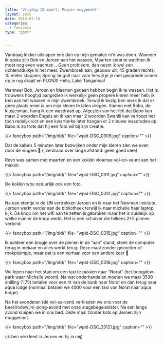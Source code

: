 ```yaml
---
title: 'Vrijdag 15 maart: Proper muggennet'
layout: post
date: 2013-03-19
categories:
  - Tanzania
type: "post"


---
```

Vandaag lekker uitslapen ene dan op mijn gemakje m&#8217;n was doen. Wanneer ik opsta zijn Bob en Jeroen aan het wassen, Maarten staat te wachten.Ik moet nog even wachten&#8230; Geen probleem, dan neem ik wel een ochtendduikje in het meer. Zwembroek aan; gebouw uit; 45 graden rechts; 10 meter stappen; Spring languit naar voor terwijl je je met gespreide armen op je rug draait en PLONS! Hello, Lake Tanganica!

Wanneer Bob, Jeroen en Maarten gedaan hebben begin ik te wassen. Het is trouwens hoogtijd aangezien ik werkelijk geen propere kleren meer heb; ik ben aan het wassen in mijn zwembroek. Terwijl ik bezig ben merk ik dat er geen plaats meer is om mijn kleren te laten drogen. Samen met Babo, de klusjesman, hang ik een wasdraad op. Afgezien van het feit dat Babo kan maar 2 woorden Engels en ik kan maar 2 woorden Swahili kan verloopt het toch redelijk vlot en een kwartierke later hangen er 2 nieuwe wasdraden op. Babo is zo trots dat hij een foto wil bij zijn creatie.

{{< fancybox path="/img/old/" file="wpid-DSC_0309.jpg"  caption="" >}}

Dat de kabels 5 minuten later bezwijken onder mijn kleren zien we even door de vingers  🙂 (ijzerdraad over lange afstand: geen goed idee)

Revo was samen met maarten en een kokkin vloamse vol-oo-vaunt aan het maken.

{{< fancybox path="/img/old/" file="wpid-DSC_0311.jpg"  caption="" >}}

De kokkin wou natuurlijk ook een foto.

{{< fancybox path="/img/old/" file="wpid-DSC_0312.jpg"  caption="" >}}

Na een etentje in de UN vertrekken Jeroen en ik naar het Newman institute. Jeroen werkt verder aan de bibliotheek terwijl ik naar michelle haar laptop kijk. De knop om het wifi aan te zetten is gebroken maar het is duidelijk op welke manier de knop werkt. Het is een schuiver die telkens 2*2 pinnen verbind.

{{< fancybox path="/img/old/" file="wpid-DSC_0315.jpg"  caption="" >}}

Ik soldeer een brugje over de pinnen in de &#8220;aan&#8221; stand, steek de computer terug in mekaar en alles werkt terug. Deze maal zonder geknetter of rookpluimpje, maar dat is een verhaal voor een andere keer 🙂 

{{< fancybox path="/img/old/" file="wpid-DSC_0316.jpg"  caption="" >}}

We lopen naar het stad om een taxi te pakken naar &#8220;Norat&#8221; (het bungalow-park waar Michelle woont). Na wat onderhandelen moeten we maar 3500 shilling (1,75) betalen voor een rit van de bank naar Norat en dan terug naar aqua lodge (normaal betalen we 4000 voor een taxi van Norat naar aqua lodge)

Na het avondeten (dé vol-au-vent) verkleden we ons voor de beer(rodewijn)-pong-avond met onze stagebegeleidster. Na een lange avond kruipen we in ons bed. Deze maal zónder kots op Jeroen zijn muggennet.
  
{{< fancybox path="/img/old/" file="wpid-DSC_35121.jpg"  caption="" >}} 

(ik ben verkleed in Jeroen en hij in mij)

